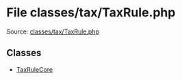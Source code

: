 File classes/tax/TaxRule.php
=========

Source: [classes/tax/TaxRule.php](https://github.com/PrestaShop/PrestaShop/blob/1.5.5.0/classes/tax/TaxRule.php)


Classes
-------

* [TaxRuleCore](class.TaxRuleCore.md)

